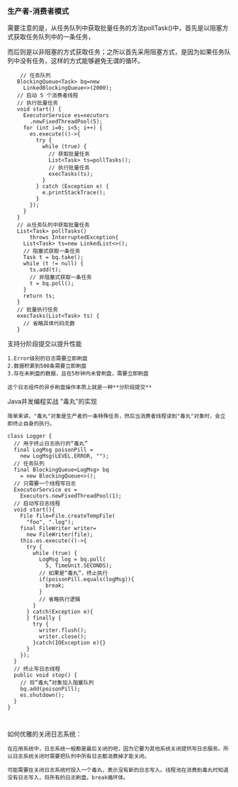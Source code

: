 ### 生产者-消费者模式

需要注意的是，从任务队列中获取批量任务的方法pollTask()中，首先是以阻塞方式获取任务队列中的一条任务，

而后则是以非阻塞的方式获取任务；之所以首先采用阻塞方式，是因为如果任务队列中没有任务，这样的方式能够避免无谓的循环。

```
    // 任务队列
   BlockingQueue<Task> bq=new
     LinkedBlockingQueue<>(2000);
   // 启动 5 个消费者线程
   // 执行批量任务  
   void start() {
     ExecutorService es=xecutors
       .newFixedThreadPool(5);
     for (int i=0; i<5; i++) {
       es.execute(()->{
         try {
           while (true) {
             // 获取批量任务
             List<Task> ts=pollTasks();
             // 执行批量任务
             execTasks(ts);
           }
         } catch (Exception e) {
           e.printStackTrace();
         }
       });
     }
   }
   // 从任务队列中获取批量任务
   List<Task> pollTasks() 
       throws InterruptedException{
     List<Task> ts=new LinkedList<>();
     // 阻塞式获取一条任务
     Task t = bq.take();
     while (t != null) {
       ts.add(t);
       // 非阻塞式获取一条任务
       t = bq.poll();
     }
     return ts;
   }
   // 批量执行任务
   execTasks(List<Task> ts) {
     // 省略具体代码无数
   }

```



支持分阶段提交以提升性能

    1.Error级别的日志需要立即刷盘
    2.数据积累到500条需要立即刷盘
    3.存在未刷盘的数据，且在5秒钟内未曾刷盘，需要立即刷盘
    
    这个日志组件的异步刷盘操作本质上就是一种**分阶段提交**



Java并发编程实战  "毒丸"的实现

    简单来讲，"毒丸"对象是生产者的一条特殊任务，然后当消费者线程读到"毒丸"对象时，会立即终止自身的执行。
    
```
class Logger {
  // 用于终止日志执行的“毒丸”
  final LogMsg poisonPill = 
    new LogMsg(LEVEL.ERROR, "");
  // 任务队列  
  final BlockingQueue<LogMsg> bq
    = new BlockingQueue<>();
  // 只需要一个线程写日志
  ExecutorService es = 
    Executors.newFixedThreadPool(1);
  // 启动写日志线程
  void start(){
    File file=File.createTempFile(
      "foo", ".log");
    final FileWriter writer=
      new FileWriter(file);
    this.es.execute(()->{
      try {
        while (true) {
          LogMsg log = bq.poll(
            5, TimeUnit.SECONDS);
          // 如果是“毒丸”，终止执行  
          if(poisonPill.equals(logMsg)){
            break;
          }  
          // 省略执行逻辑
        }
      } catch(Exception e){
      } finally {
        try {
          writer.flush();
          writer.close();
        }catch(IOException e){}
      }
    });  
  }
  // 终止写日志线程
  public void stop() {
    // 将“毒丸”对象加入阻塞队列
    bq.add(poisonPill);
    es.shutdown();
  }
}



```


如何优雅的关闭日志系统：

    在应用系统中，日志系统一般都是最后关闭的吧，因为它要为其他系统关闭提供写日志服务。所以日志系统关闭时需要把队列中所有日志都消费掉才能关闭。
    
    可能需要在关闭日志系统时投入一个毒丸，表示没有新的日志写入。线程池在消费到毒丸时知道没有日志写入，将所有的日志刷盘，break循环体。














